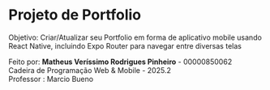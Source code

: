 # Projeto de Portfolio 
Objetivo: Criar/Atualizar seu Portfolio em forma de aplicativo mobile usando React Native, incluindo Expo Router para navegar entre diversas telas

Feito por: **Matheus Veríssimo Rodrigues Pinheiro** - 00000850062  
Cadeira de Programação Web & Mobile - 2025.2  
Professor : Marcio Bueno
